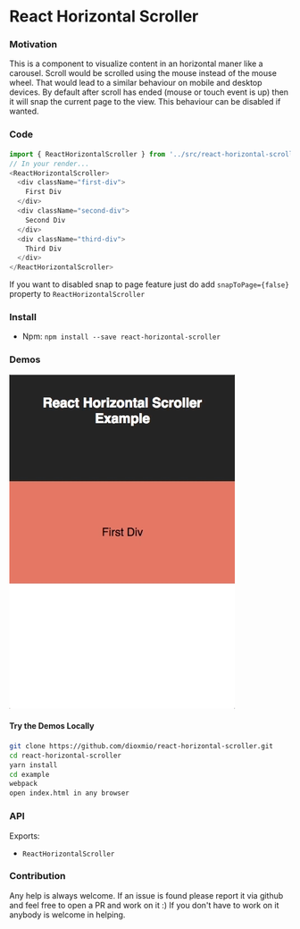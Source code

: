 # React Horizontal Scroller

### Motivation

This is a component to visualize content in an horizontal maner like a carousel. Scroll would be scrolled using the mouse instead of the mouse wheel. That would lead to a similar behaviour on mobile and desktop devices. By default after scroll has ended (mouse or touch event is up) then it will snap the current page to the view. This behaviour can be disabled if wanted.

### Code

```js
import { ReactHorizontalScroller } from '../src/react-horizontal-scroller';
// In your render...
<ReactHorizontalScroller>
  <div className="first-div">
    First Div
  </div>
  <div className="second-div">
    Second Div
  </div>
  <div className="third-div">
    Third Div
  </div>
</ReactHorizontalScroller>
```

If you want to disabled snap to page feature just do add `snapToPage={false}` property to `ReactHorizontalScroller`

### Install

- Npm: `npm install --save react-horizontal-scroller`

### Demos

![](https://raw.githubusercontent.com/dioxmio/react-horizontal-scroller/master/example.gif)

#### Try the Demos Locally
```sh
git clone https://github.com/dioxmio/react-horizontal-scroller.git
cd react-horizontal-scroller
yarn install
cd example
webpack
open index.html in any browser
```

### API

Exports:
- `ReactHorizontalScroller`

### Contribution

Any help is always welcome. If an issue is found please report it via github and feel free to open a PR and work on it :) If you don't have to work on it anybody is welcome in helping.



